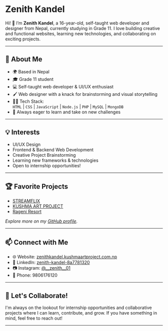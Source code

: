 # Zenith Kandel

Hi! 👋 I’m **Zenith Kandel**, a 16-year-old, self-taught web developer and designer from Nepal, currently studying in Grade 11. I love building creative and functional websites, learning new technologies, and collaborating on exciting projects.

---

## 🚀 About Me

- 🌍 Based in Nepal
- 🎓 Grade 11 student
- 💻 Self-taught web developer & UI/UX enthusiast
- 🖌️ Web designer with a knack for brainstorming and visual storytelling
- 🧑‍💻 Tech Stack:  
  `HTML` | `CSS` | `JavaScript` | `Node.js` | `PHP` | `MySQL` | `MongoDB`
- 🎯 Always eager to learn and take on new challenges

---

## 💡 Interests

- UI/UX Design
- Frontend & Backend Web Development
- Creative Project Brainstorming
- Learning new frameworks & technologies
- Open to internship opportunities!

---

## 🏆 Favorite Projects

- [STREAMFLIX](https://github.com/zenith-001/STREAMFLIX)
- [KUSHMA ART PROJECT](https://github.com/zenith-001/KushmaArtProject)
- [Rageni Resort](https://github.com/zenith-001/RageniResort)

*Explore more on my [GitHub profile](https://github.com/zenith-001).*

---

## 📫 Connect with Me

- 🌐 Website: [zenithkandel.kushmaartproject.com.np](https://zenithkandel.kushmaartproject.com.np)
- 💼 LinkedIn: [zenith-kandel-8a7781320](https://www.linkedin.com/in/zenith-kandel-8a7781320/)
- 📷 Instagram: [@__zenith__01](https://www.instagram.com/__zenith__01/)
- 📱 Phone: 9806176120

---

## 🙌 Let's Collaborate!

I'm always on the lookout for internship opportunities and collaborative projects where I can learn, contribute, and grow. If you have something in mind, feel free to reach out!

---
